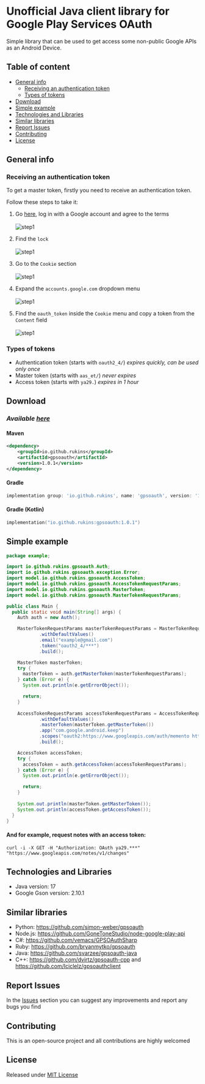 # Unofficial Java client library for Google Play Services OAuth
Simple library that can be used to get access some non-public Google APIs as an Android Device.

## Table of content
- [General info](#general-info)
  - [Receiving an authentication token](#receiving-an-authentication-token)
  - [Types of tokens](#types-of-tokens)
- [Download](#download)
- [Simple example](#simple-example)
- [Technologies and Libraries](#technologies-and-libraries)
- [Similar libraries](#similar-libraries)
- [Report Issues](#report-issues)
- [Contributing](#contributing)
- [License](#license)

## General info

### Receiving an authentication token
To get a master token, firstly you need to receive an authentication token.

Follow these steps to take it:
1. Go [here](https://accounts.google.com/EmbeddedSetup), log in with a Google account and agree to the terms \
\
![step1](./doc/images/step1-to-receive-auth-token.png)

2. Find the `lock` \
\
![step1](./doc/images/step2-to-receive-auth-token.png)

3. Go to the `Cookie` section \
\
![step1](./doc/images/step3-to-receive-auth-token.png)

4. Expand the `accounts.google.com` dropdown menu \
\
![step1](./doc/images/step4-to-receive-auth-token.png)

5. Find the `oauth_token` inside the `Cookie` menu and copy a token from the `Content` field \
\
![step1](./doc/images/step5-to-receive-auth-token.png)

### Types of tokens

- Authentication token (starts with `oauth2_4/`) *expires quickly, can be used only once*
- Master token (starts with `aas_et/`) *never expires*
- Access token (starts with `ya29.`) *expires in 1 hour*

## Download
### *Available [here](https://central.sonatype.com/artifact/io.github.rukins/gpsoauth/1.0.1)*
#### Maven
```xml
<dependency>
    <groupId>io.github.rukins</groupId>
    <artifactId>gpsoauth</artifactId>
    <version>1.0.1</version>
</dependency>
```
#### Gradle
```groovy
implementation group: 'io.github.rukins', name: 'gpsoauth', version: '1.0.1'
```
#### Gradle (Kotlin)
```kotlin
implementation("io.github.rukins:gpsoauth:1.0.1")
```

## Simple example

```java
package example;

import io.github.rukins.gpsoauth.Auth;
import io.github.rukins.gpsoauth.exception.Error;
import model.io.github.rukins.gpsoauth.AccessToken;
import model.io.github.rukins.gpsoauth.AccessTokenRequestParams;
import model.io.github.rukins.gpsoauth.MasterToken;
import model.io.github.rukins.gpsoauth.MasterTokenRequestParams;

public class Main {
  public static void main(String[] args) {
    Auth auth = new Auth();

    MasterTokenRequestParams masterTokenRequestParams = MasterTokenRequestParams
            .withDefaultValues()
            .email("example@gmail.com")
            .token("oauth2_4/***")
            .build();

    MasterToken masterToken;
    try {
      masterToken = auth.getMasterToken(masterTokenRequestParams);
    } catch (Error e) {
      System.out.println(e.getErrorObject());

      return;
    }
    
    AccessTokenRequestParams accessTokenRequestParams = AccessTokenRequestParams
            .withDefaultValues()
            .masterToken(masterToken.getMasterToken())
            .app("com.google.android.keep")
            .scopes("oauth2:https://www.googleapis.com/auth/memento https://www.googleapis.com/auth/reminders")
            .build();

    AccessToken accessToken;
    try {
      accessToken = auth.getAccessToken(accessTokenRequestParams);
    } catch (Error e) {
      System.out.println(e.getErrorObject());

      return;
    }
    
    System.out.println(masterToken.getMasterToken());
    System.out.println(accessToken.getAccessToken());
  }
}
```

#### And for example, request notes with an access token:
```
curl -i -X GET -H "Authorization: OAuth ya29.***" "https://www.googleapis.com/notes/v1/changes"
```

## Technologies and Libraries
- Java version: 17
- Google Gson version: 2.10.1

## Similar libraries
- Python: https://github.com/simon-weber/gpsoauth
- Node.js: https://github.com/GoneToneStudio/node-google-play-api
- C#: https://github.com/vemacs/GPSOAuthSharp
- Ruby: https://github.com/bryanmytko/gpsoauth
- Java: https://github.com/svarzee/gpsoauth-java
- C++: https://github.com/dvirtz/gpsoauth-cpp and https://github.com/Iciclelz/gpsoauthclient

## Report Issues
In the [Issues](https://github.com/rukins/gpsoauth/issues) section you can suggest any improvements and report any bugs you find

## Contributing
This is an open-source project and all contributions are highly welcomed

## License

Released under [MIT License](LICENSE)